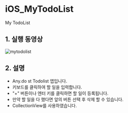 # iOS_MyTodoList
My TodoList

## 1. 실행 동영상
![mytodolist](https://user-images.githubusercontent.com/61138164/109649092-c419b380-7b9e-11eb-94ee-3ae7263006e5.gif)


## 2. 설명
- Any.do st Todolist 앱입니다.
- 키보드를 클릭하여 할 일을 입력합니다.
- "+" 버튼이나 엔터 키를 클릭하면 할 일이 등록됩니다.
- 만약 할 일을 다 했다면 앞의 버튼 선택 후 삭제 할 수 있습니다.
- CollectionView를 사용하였습니다.
